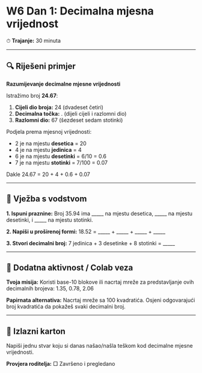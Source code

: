 # W6 Dan 1: Decimalna mjesna vrijednost 

⏱ **Trajanje:** 30 minuta

---

## 🔍 Riješeni primjer

**Razumijevanje decimalne mjesne vrijednosti**

Istražimo broj **24.67**:

1. **Cijeli dio broja:** 24 (dvadeset četiri)
2. **Decimalna točka:** . (dijeli cijeli i razlomni dio)
3. **Razlomni dio:** 67 (šezdeset sedam stotinki)

Podjela prema mjesnoj vrijednosti:
- 2 je na mjestu **desetica** = 20
- 4 je na mjestu **jedinica** = 4  
- 6 je na mjestu **desetinki** = 6/10 = 0.6
- 7 je na mjestu **stotinki** = 7/100 = 0.07

Dakle 24.67 = 20 + 4 + 0.6 + 0.07

---

## 📝 Vježba s vodstvom

**1. Ispuni praznine:** Broj 35.94 ima _____ na mjestu desetica, _____ na mjestu desetinki, i _____ na mjestu stotinki.

**2. Napiši u proširenoj formi:** 18.52 = _____ + _____ + _____ + _____

**3. Stvori decimalni broj:** 7 jedinica + 3 desetinke + 8 stotinki = _____

---

## 🚀 Dodatna aktivnost / Colab veza

**Tvoja misija:** Koristi base-10 blokove ili nacrtaj mreže za predstavljanje ovih decimalnih brojeva: 1.35, 0.78, 2.06

**Papirnata alternativa:** Nacrtaj mreže sa 100 kvadratića. Osjeni odgovarajući broj kvadratića da pokažeš svaki decimalni broj.

---

## 🎯 Izlazni karton

Napiši jednu stvar koju si danas našao/našla teškom kod decimalne mjesne vrijednosti.

**Provjera roditelja:** □ Završeno i pregledano